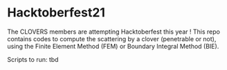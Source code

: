 # Hacktoberfest21
The CLOVERS members are attempting Hacktoberfest this year ! This repo contains codes to compute the scattering by a clover (penetrable or not), using the Finite Element Method (FEM) or Boundary Integral Method (BIE).

Scripts to run: tbd
